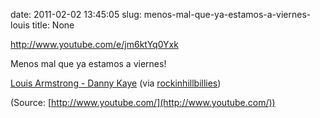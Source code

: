 date: 2011-02-02 13:45:05
slug: menos-mal-que-ya-estamos-a-viernes-louis
title: None

http://www.youtube.com/e/jm6ktYq0Yxk

Menos mal que ya estamos a viernes!

[Louis Armstrong - Danny Kaye](http://www.youtube.com/watch?v=jm6ktYq0Yxk&feature=related) (via [rockinhillbillies](http://youtube.com/user/rockinhillbillies))

(Source: [http://www.youtube.com/](http://www.youtube.com/))

